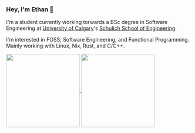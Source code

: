 ### Hey, I'm Ethan 👋 

I'm a student currently working torwards a BSc degree in Software Engineering at [University of Calgary](https://www.ucalgary.ca/)'s [Schulich School of Engineering](https://schulich.ucalgary.ca/).

I'm interested in FOSS, Software Engineering, and Functional Programming. Mainly working with Linux, Nix, Rust, and C/C++.

<a href="https://github.com/ethangillengg">
  <img height=200 align="center" src="https://github-readme-stats-six-fawn-66.vercel.app/api?username=ethangillengg&theme=omni&show_icons=true" />
</a>
<a href="https://github.com/ethangillengg?tab=repositories">
  <img height=200 align="center" src="https://github-readme-stats-six-fawn-66.vercel.app/api/top-langs/?username=ethangillengg&langs_count=8&layout=compact&theme=omni&exclude_repo=github-readme-stats,RPMS-Backend,OpenGLTemplate,virtual-orrery&hide=jupyter%20notebook" />
</a>
